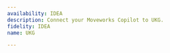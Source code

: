 ```yaml
---
availability: IDEA
description: Connect your Moveworks Copilot to UKG.
fidelity: IDEA
name: UKG

---
```

